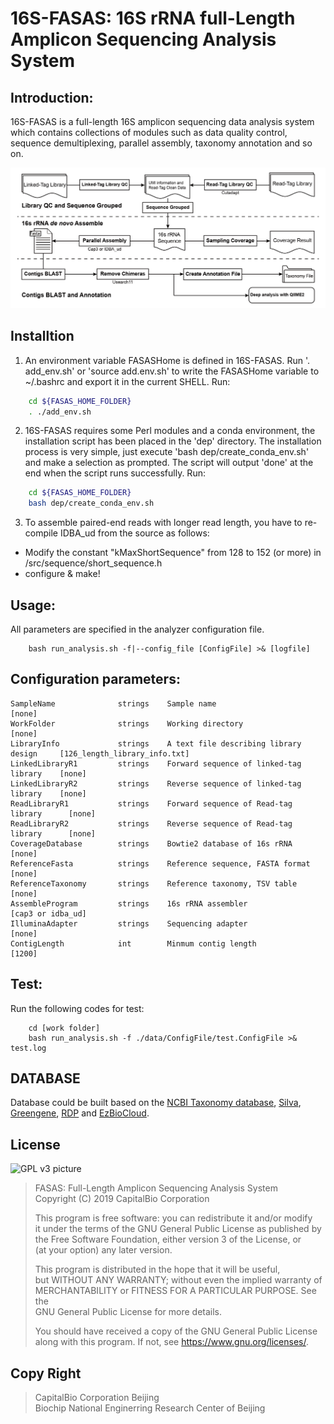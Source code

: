 # 16S-FASAS: 16S rRNA full-Length Amplicon Sequencing Analysis System

## Introduction:
16S-FASAS is a full-length 16S amplicon sequencing data analysis system which contains collections of modules such as data quality control, sequence demultiplexing, parallel assembly, taxonomy annotation and so on. 

![Overall workflow of 16S-FASAS](https://github.com/rongnanlin/NGS/blob/master/figure1.jpg)
## Installtion
1. An environment variable FASASHome is defined in 16S-FASAS. Run '. add_env.sh' or 'source add.env.sh' to write the FASASHome variable to ~/.bashrc and export it in the current SHELL.
Run:
```bash
    cd ${FASAS_HOME_FOLDER}
    . ./add_env.sh
```

2. 16S-FASAS requires some Perl modules and a conda environment, the installation script has been placed in the 'dep' directory. The installation process is very simple, just execute 'bash dep/create_conda_env.sh' and make a selection as prompted. The script will output 'done' at the end when the script runs successfully.
Run:
```bash
    cd ${FASAS_HOME_FOLDER}
    bash dep/create_conda_env.sh
```

3. To assemble paired-end reads with longer read length, you have to re-compile IDBA_ud from the source as follows:
- Modify the constant "kMaxShortSequence" from 128 to 152 (or more) in /src/sequence/short_sequence.h
- configure & make!

## Usage:
All parameters are specified in the analyzer configuration file.
```
    bash run_analysis.sh -f|--config_file [ConfigFile] >& [logfile]
```

## Configuration parameters:
    SampleName              strings    Sample name                               [none]
    WorkFolder              strings    Working directory                         [none]
    LibraryInfo             strings    A text file describing library design     [126_length_library_info.txt]
    LinkedLibraryR1         strings    Forward sequence of linked-tag library    [none]
    LinkedLibraryR2         strings    Reverse sequence of linked-tag library    [none]
    ReadLibraryR1           strings    Forward sequence of Read-tag library      [none]
    ReadLibraryR2           strings    Reverse sequence of Read-tag library      [none]
    CoverageDatabase        strings    Bowtie2 database of 16s rRNA              [none]
    ReferenceFasta          strings    Reference sequence, FASTA format          [none]
    ReferenceTaxonomy       strings    Reference taxonomy, TSV table             [none]
    AssembleProgram         strings    16s rRNA assembler                        [cap3 or idba_ud]
    IlluminaAdapter         strings    Sequencing adapter                        [none]
    ContigLength            int        Minmum contig length                      [1200]

## Test:
Run the following codes for test:
```
    cd [work folder]
    bash run_analysis.sh -f ./data/ConfigFile/test.ConfigFile >& test.log
```


## DATABASE
 Database could be built based on the [NCBI Taxonomy database](https://ftp.ncbi.nih.gov/pub/taxonomy/), [Silva](https://www.arb-silva.de/), [Greengene](http://greengenes.secondgenome.com/), [RDP](http://rdp.cme.msu.edu/) and [EzBioCloud](https://www.ezbiocloud.net).  



## License

![GPL v3 picture](https://www.gnu.org/graphics/gplv3-with-text-136x68.png)  

>    FASAS: Full-Length Amplicon Sequencing Analysis System  
>    Copyright (C) 2019 CapitalBio Corporation
>
>    This program is free software: you can redistribute it and/or modify  
>    it under the terms of the GNU General Public License as published by  
>    the Free Software Foundation, either version 3 of the License, or  
>    (at your option) any later version.
>
>    This program is distributed in the hope that it will be useful,  
>    but WITHOUT ANY WARRANTY; without even the implied warranty of  
>    MERCHANTABILITY or FITNESS FOR A PARTICULAR PURPOSE.  See the  
>    GNU General Public License for more details.
>
>    You should have received a copy of the GNU General Public License  
>    along with this program.  If not, see <https://www.gnu.org/licenses/>.

## Copy Right

> CapitalBio Corporation Beijing  
> Biochip National Enginerring Research Center of Beijing
